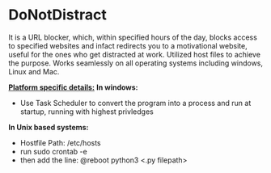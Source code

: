 # DoNotDistract
It is a URL blocker, which, within specified hours of the day, blocks access to specified websites and infact redirects you to a motivational website, useful for the ones who get distracted at work. Utilized host files to achieve the purpose. Works seamlessly on all operating systems including windows, Linux and Mac.

<u><b>Platform specific details:</b></u>
<b>In windows:</b>
  <ul><li>
  Use Task Scheduler to convert the program into a process and run at startup, running with highest privledges
  </li></ul>
<b>In Unix based systems:</b>
  <ul><li>
  Hostfile Path: /etc/hosts</li>
  <li>run sudo crontab -e</li>
  <li>then add the line: @reboot python3 <.py filepath></li>